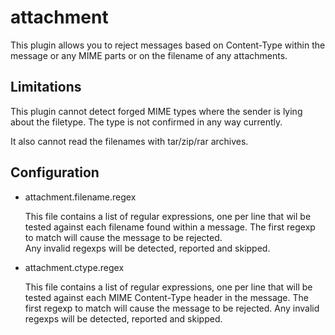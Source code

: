 attachment
==========

This plugin allows you to reject messages based on Content-Type within 
the message or any MIME parts or on the filename of any attachments.

Limitations
-----------

This plugin cannot detect forged MIME types where the sender is lying
about the filetype.  The type is not confirmed in any way currently.

It also cannot read the filenames with tar/zip/rar archives.

Configuration
-------------

* attachment.filename.regex

  This file contains a list of regular expressions, one per line that 
  wil be tested against each filename found within a message.
  The first regexp to match will cause the message to be rejected.  
  Any invalid regexps will be detected, reported and skipped.

* attachment.ctype.regex

  This file contains a list of regular expressions, one per line that
  will be tested against each MIME Content-Type header in the message.
  The first regexp to match will cause the message to be rejected.
  Any invalid regexps will be detected, reported and skipped.

